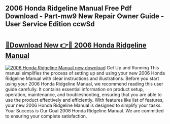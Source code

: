 ## 2006 Honda Ridgeline Manual Free Pdf Download - Part-mw9 New Repair Owner Guide - User Service Edition ccwSd

# <h2><a href="http://bc35011.oget.top/?id=2006+Honda+Ridgeline+Manual">🔗Download New 👉🔴 2006 Honda Ridgeline Manual</a></h2>

[![2006 Honda Ridgeline Manual new download](https://i.imgur.com/5g1atiW.png)](http://bc35011.oget.top/?id=2006+Honda+Ridgeline+Manual)
Get Up and Running This manual simplifies the process of setting up and using your new 2006 Honda Ridgeline Manual with clear instructions and illustrations. Before you start using your 2006 Honda Ridgeline Manual, we recommend reading this user guide carefully. It contains essential information on product setup, operation, maintenance, and troubleshooting, ensuring that you are able to use the product effectively and efficiently. With features like list of features, your new 2006 Honda Ridgeline Manual is designed to simplify your tasks. Your Success is Our Goal 2006 Honda Ridgeline Manual. We are committed to ensuring your complete satisfaction.
